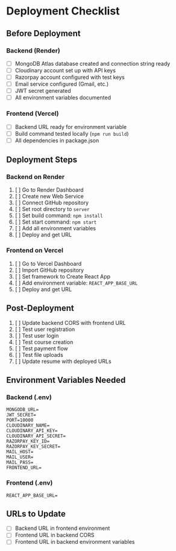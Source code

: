 # Deployment Checklist

## Before Deployment

### Backend (Render)
- [ ] MongoDB Atlas database created and connection string ready
- [ ] Cloudinary account set up with API keys
- [ ] Razorpay account configured with test keys
- [ ] Email service configured (Gmail, etc.)
- [ ] JWT secret generated
- [ ] All environment variables documented

### Frontend (Vercel)
- [ ] Backend URL ready for environment variable
- [ ] Build command tested locally (`npm run build`)
- [ ] All dependencies in package.json

## Deployment Steps

### Backend on Render
1. [ ] Go to Render Dashboard
2. [ ] Create new Web Service
3. [ ] Connect GitHub repository
4. [ ] Set root directory to `server`
5. [ ] Set build command: `npm install`
6. [ ] Set start command: `npm start`
7. [ ] Add all environment variables
8. [ ] Deploy and get URL

### Frontend on Vercel
1. [ ] Go to Vercel Dashboard
2. [ ] Import GitHub repository
3. [ ] Set framework to Create React App
4. [ ] Add environment variable: `REACT_APP_BASE_URL`
5. [ ] Deploy and get URL

## Post-Deployment
1. [ ] Update backend CORS with frontend URL
2. [ ] Test user registration
3. [ ] Test user login
4. [ ] Test course creation
5. [ ] Test payment flow
6. [ ] Test file uploads
7. [ ] Update resume with deployed URLs

## Environment Variables Needed

### Backend (.env)
```
MONGODB_URL=
JWT_SECRET=
PORT=10000
CLOUDINARY_NAME=
CLOUDINARY_API_KEY=
CLOUDINARY_API_SECRET=
RAZORPAY_KEY_ID=
RAZORPAY_KEY_SECRET=
MAIL_HOST=
MAIL_USER=
MAIL_PASS=
FRONTEND_URL=
```

### Frontend (.env)
```
REACT_APP_BASE_URL=
```

## URLs to Update
- [ ] Backend URL in frontend environment
- [ ] Frontend URL in backend CORS
- [ ] Frontend URL in backend environment variables 
